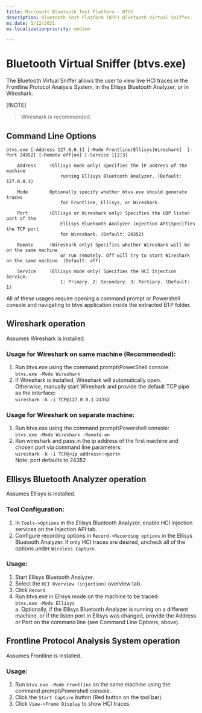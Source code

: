 ```yaml
---
title: Microsoft Bluetooth Test Platform - BTVS
description: Bluetooth Test Platform (BTP) Bluetooth Virtual Sniffer.
ms.date: 1/12/2021
ms.localizationpriority: medium

---
```

# Bluetooth Virtual Sniffer (btvs.exe)

The Bluetooth Virtual Sniffer allows the user to view live HCI traces in the
Frontline Protocol Analysis System, in the Ellisys Bluetooth Analyzer, or in Wireshark.

[!NOTE]
> Wireshark is recommended.

## Command Line Options
```
btvs.exe [-Address 127.0.0.1] [-Mode Frontline|Ellisys|Wireshark]  [-Port 24352] [-Remote off|on] [-Service 1|2|3]

    Address     (Ellisys mode only) Specifies the IP address of the machine
                    running Ellisys Bluetooth Analyzer. (Default: 127.0.0.1)

    Mode        Optionally specify whether btvs.exe should generate traces
                    for Frontline, Ellisys, or Wireshark.

    Port        (Ellisys or Wireshark only) Specifies the UDP listen port of the
                    Ellisys Bluetooth Analyzer injection API\Specifies the TCP port
                    for Wireshark. (Default: 24352)

    Remote      (Wireshark only) Specifies whether Wireshark will be on the same machine
                    or run remotely. Off will try to start Wireshark on the same machine. (Default: off)

    Service     (Ellisys mode only) Specifies the HCI Injection Service.
                    1: Primary. 2: Secondary. 3: Tertiary. (Default: 1)
```
All of these usages require opening a command prompt or Powershell console and navigating to btvs application inside the extracted BTP folder.

## Wireshark operation

Assumes Wireshark is installed.

### Usage for Wireshark on same machine (Recommended):
1. Run btvs.exe using the command prompt\PowerShell console:  
    `btvs.exe -Mode Wireshark`
2. If Wireshark is installed, Wireshark will automatically open.  
    Otherwise, manually start Wireshark and provide the default TCP pipe as the interface:  
    `wireshark -k -i TCP@127.0.0.1:24352`
### Usage for Wireshark on separate machine:
1. Run btvs.exe using the command prompt\Powershell console:  
    `btvs.exe -Mode Wireshark -Remote on`
2. Run wireshark and pass in the ip address of the first machine and chosen port via command line parameters:  
    `wireshark -k -i TCP@<ip address>:<port>`  
    Note: port defaults to 24352

## Ellisys Bluetooth Analyzer operation

Assumes Ellisys is installed. 

### Tool Configuration:
1. In `Tools->Options` in the Ellisys Bluetooth Analyzer, enable HCI injection
    services on the Injection API tab.
2. Configure recording options in `Record->Recording options` in the Ellisys
    Bluetooth Analyzer. If only HCI traces are desired, uncheck all of the
    options under `Wireless Capture`.

### Usage:
1. Start Ellisys Bluetooth Analyzer.
2. Select the `HCI Overview (injection)` overview tab.
3. Click `Record`.
4. Run btvs.exe in Ellisys mode on the machine to be traced:  
    `btvs.exe -Mode Ellisys`  
    a. Optionally, if the Ellisys Bluetooth Analyzer is running on a different
        machine, or if the listen port in Ellisys was changed, provide the Address or Port
        on the command line (see Command Line Options, above).

## Frontline Protocol Analysis System operation

Assumes Frontline is installed.

### Usage:
1. Run `btvs.exe -Mode Frontline` on the same machine using the command prompt\Powershell console. 
2. Click the `Start Capture` button (Red button on the tool bar).
3. Click `View->Frame Display` to show HCI traces.